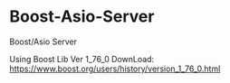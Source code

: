 # Boost-Asio-Server
Boost/Asio Server

Using Boost Lib Ver 1_76_0
DownLoad: https://www.boost.org/users/history/version_1_76_0.html
